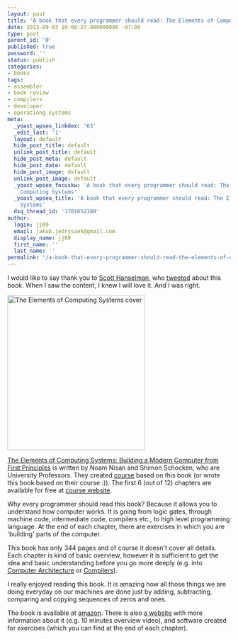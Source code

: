 ```yaml
---
layout: post
title: 'A book that every programmer should read: The Elements of Computing Systems'
date: 2013-09-03 10:08:27.000000000 -07:00
type: post
parent_id: '0'
published: true
password: ''
status: publish
categories:
- books
tags:
- assembler
- book review
- compilers
- developer
- operationg systems
meta:
  _yoast_wpseo_linkdex: '63'
  _edit_last: '1'
  layout: default
  hide_post_title: default
  unlink_post_title: default
  hide_post_meta: default
  hide_post_date: default
  hide_post_image: default
  unlink_post_image: default
  _yoast_wpseo_focuskw: 'A book that every programmer should read: The Elements of
    Computing Systems'
  _yoast_wpseo_title: 'A book that every programmer should read: The Elements of Computing
    Systems'
  dsq_thread_id: '1701652180'
author:
  login: jj09
  email: jakub.jedryszek@gmail.com
  display_name: jj09
  first_name: ''
  last_name: ''
permalink: "/a-book-that-every-programmer-should-read-the-elements-of-computing-systems/"
---
```

<p>I would like to say thank you to <a href="http://www.hanselman.com">Scott Hanselman</a>, who <a href="https://twitter.com/shanselman/statuses/343068346260008960">tweeted</a> about this book. When I saw the content, I knew I will love it. And I was right.</p>
<p><img src="{{ site.baseurl }}/assets/2013/09/the_elements_of_computing_systems.jpg" alt="The Elements of Computing Systems cover" width="311" height="350" class="aligncenter size-full wp-image-642" /></p>
<p><a href="http://www.amazon.com/The-Elements-Computing-Systems-Principles/dp/0262640686">The Elements of Computing Systems: Building a Modern Computer from First Principles</a> is written by Noam Nisan and Shimon Schocken, who are University Professors. They created <a href="http://www.nand2tetris.org/course.php">course</a> based on this book (or wrote this book based on their course :)). The first 6 (out of 12) chapters are available for free at <a href="http://www.nand2tetris.org/course.php">course website</a>.</p>
<p>Why every programmer should read this book? Because it allows you to understand how computer works. It is going from logic gates, through machine code, intermediate code, compilers etc., to high level programming language. At the end of each chapter, there are exercises in which you are 'building' parts of the computer.</p>
<p>This book has only 344 pages and of course it doesn't cover all details. Each chapter is kind of basic overview, however it is sufficient to get the idea and basic understanding before you go more deeply (e.g. into <a href="http://www.amazon.com/Computer-Architecture-Fifth-Quantitative-Approach/dp/012383872X/">Computer Architecture</a> or <a href="http://www.amazon.com/Compilers-Principles-Techniques-Tools-2nd/dp/0321486811">Compilers</a>).</p>
<p>I really enjoyed reading this book. It is amazing how all those things we are doing everyday on our machines are done just by adding, subtracting, comparing and copying sequences of zeros and ones.</p>
<p>The book is available at <a href="http://www.amazon.com/The-Elements-Computing-Systems-Principles/dp/0262640686">amazon</a>. There is also <a href="http://www.nand2tetris.org/">a website</a> with more information about it (e.g. 10 minutes overview video), and software created for exercises (which you can find at the end of each chapter).</p>

